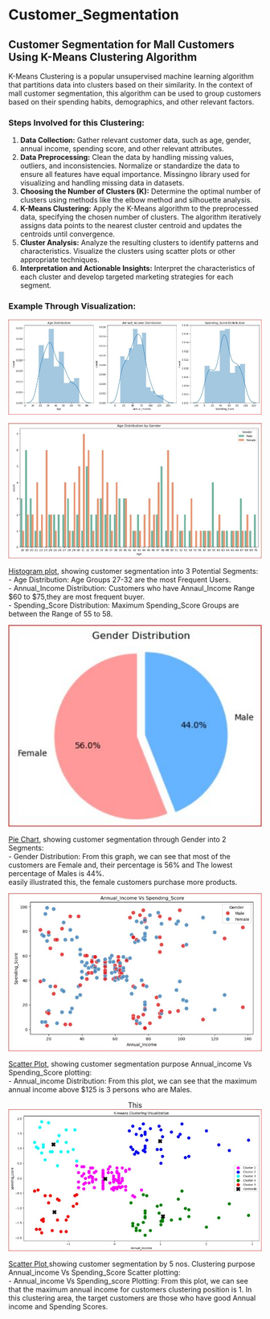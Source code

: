 # Customer_Segmentation
## Customer Segmentation for Mall Customers Using K-Means Clustering Algorithm
K-Means Clustering is a popular unsupervised machine learning algorithm that partitions data into clusters based on their similarity. In the context of mall customer segmentation, this algorithm can be used to group customers based on their spending habits, demographics, and other relevant factors.
### Steps Involved for this Clustering:
1.	**Data Collection:** Gather relevant customer data, such as age, gender, annual income, spending score, and other relevant attributes.
2.	**Data Preprocessing:** Clean the data by handling missing values, outliers, and inconsistencies. Normalize or standardize the data to ensure all features have equal importance. Missingno library used for visualizing and handling missing data in datasets.    
3.	**Choosing the Number of Clusters (K):** Determine the optimal number of clusters using methods like the elbow method and silhouette analysis.
4.	**K-Means Clustering:** Apply the K-Means algorithm to the preprocessed data, specifying the chosen number of clusters. The algorithm iteratively assigns data points to the nearest cluster centroid and updates the centroids until convergence.   
5.	**Cluster Analysis:** Analyze the resulting clusters to identify patterns and characteristics. Visualize the clusters using scatter plots or other appropriate techniques.
6.	**Interpretation and Actionable Insights:** Interpret the characteristics of each cluster and develop targeted marketing strategies for each segment.
### Example Through Visualization:
![Image-1](https://github.com/jahangirmayed1990/Customer_Segmentation/blob/main/Image-1.JPG)
<p align="center">
  <img src="https://github.com/jahangirmayed1990/Customer_Segmentation/blob/main/Image-3.JPG" alt="Histogram with Hue" width="600"/>
</p>
<a href="https://github.com/jahangirmayed1990/Customer_Segmentation/blob/main/Image-1.JPG">Histogram plot</a>, showing customer segmentation into 3 Potential Segments:<br>
-      Age Distribution: Age Groups 27-32 are the most Frequent Users.<br>
-      Annual_Income Distribution: Customers who have Annaul_Income Range $60 to $75,they are most frequent buyer.<br>
-      Spending_Score Distribution: Maximum Spending_Score Groups are between the Range of 55 to 58.<br>

<p align="center">
  <img src="https://github.com/jahangirmayed1990/Customer_Segmentation/blob/main/Image-2.JPG" alt="Pie Chart" width="600"/>
</p>
<a href="https://github.com/jahangirmayed1990/Customer_Segmentation/blob/main/Image-2.JPG">Pie Chart</a>, showing customer segmentation through Gender into 2 Segments:<br>
-            Gender Distribution: From this graph, we can see that most of the customers are Female and, their percentage is 56% and The lowest percentage of Males is 44%.<br>
             easily illustrated this, the female customers purchase more products.<br>

<p align="center">
  <img src="https://github.com/jahangirmayed1990/Customer_Segmentation/blob/main/Image-4.JPG" alt="Scatter Plot" width="600"/>
</p>
<a href="https://github.com/jahangirmayed1990/Customer_Segmentation/blob/main/Image-4.JPG">Scatter Plot</a>,
showing customer segmentation purpose Annual_income Vs Spending_Score plotting:<br>
-            Annual_income Distribution: From this plot, we can see that the maximum annual income above $125 is 3 persons who are Males.<br>

<p align="center">
  This<img src="https://github.com/jahangirmayed1990/Customer_Segmentation/blob/main/Image-6.JPG" alt="Scatter Plot" width="600"/>
</p>
<a href="https://github.com/jahangirmayed1990/Customer_Segmentation/blob/main/Image-6.JPG">Scatter Plot</a>,showing customer segmentation by 5 nos.
Clustering purpose Annual_income Vs Spending_Score Scatter plotting:<br>
-            Annual_income Vs Spending_score Plotting: From this plot, we can see that the maximum annual income for customers clustering position is 1.
             In this clustering area, the target customers are those who have good Annual income and Spending Scores.<br>

